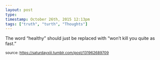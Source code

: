 ```yaml
---
layout: post
type: 
timestamp: October 26th, 2015 12:13pm
tags: ["truth", "turth", "Thoughts"]
---
```


The word “healthy” should just be replaced with “won’t kill you quite as fast.”
  
<small>source: https://saturdayxiii.tumblr.com/post/131962689709</small>